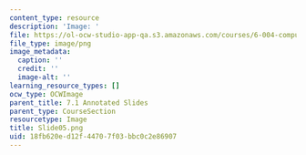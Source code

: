 ```yaml
---
content_type: resource
description: 'Image: '
file: https://ol-ocw-studio-app-qa.s3.amazonaws.com/courses/6-004-computation-structures-spring-2017/18fb620ed12f44707f03bbc0c2e86907_Slide05.png
file_type: image/png
image_metadata:
  caption: ''
  credit: ''
  image-alt: ''
learning_resource_types: []
ocw_type: OCWImage
parent_title: 7.1 Annotated Slides
parent_type: CourseSection
resourcetype: Image
title: Slide05.png
uid: 18fb620e-d12f-4470-7f03-bbc0c2e86907
---
```

